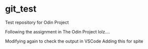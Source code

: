 # git_test
Test repository for Odin Project

Following the assignment in The Odin Project lolz....

Modifying again to check the output in VSCode Adding this for spite
